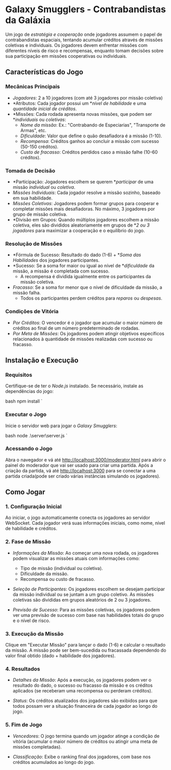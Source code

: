 # Galaxy Smugglers - Contrabandistas da Galáxia

Um jogo de *estratégia e cooperação* onde jogadores assumem o papel de contrabandistas espaciais, tentando acumular créditos através de missões coletivas e individuais. Os jogadores devem enfrentar missões com diferentes níveis de risco e recompensas, enquanto tomam decisões sobre sua participação em missões cooperativas ou individuais.

## Características do Jogo

### Mecânicas Principais

- *Jogadores*: 2 a 10 jogadores (com até 3 jogadores por missão coletiva)
- *Atributos: Cada jogador possui um **nível de habilidade* e uma *quantidade inicial de créditos*.
- *Missões: Cada rodada apresenta novas missões, que podem ser **individuais* ou *coletivas*:
  - *Nome da missão*: Ex.: "Contrabando de Especiarias", "Transporte de Armas", etc.
  - *Dificuldade*: Valor que define o quão desafiadora é a missão (1-10).
  - *Recompensa*: Créditos ganhos ao concluir a missão com sucesso (50-150 créditos).
  - *Custo de fracasso*: Créditos perdidos caso a missão falhe (10-60 créditos).

### Tomada de Decisão

- *Participação: Jogadores escolhem se querem **participar* de uma missão *individual* ou *coletiva*.
- *Missões Individuais*: Cada jogador resolve a missão sozinho, baseado em sua habilidade.
- *Missões Coletivas*: Jogadores podem formar grupos para cooperar e completar missões mais desafiadoras. No máximo, 3 jogadores por grupo de missão coletiva.
- *Divisão em Grupos: Quando múltiplos jogadores escolhem a missão coletiva, eles são divididos aleatoriamente em grupos de **2 ou 3 jogadores* para maximizar a cooperação e o equilíbrio do jogo.

### Resolução de Missões

- *Fórmula de Sucesso: Resultado do dado (1-6) + **Soma das Habilidades* dos jogadores participantes.
- *Sucesso: Se a soma for maior ou igual ao nível de **dificuldade* da missão, a missão é completada com sucesso.
  - A recompensa é dividida igualmente entre os participantes da missão coletiva.
- *Fracasso*: Se a soma for menor que o nível de dificuldade da missão, a missão falha.
  - Todos os participantes perdem créditos para *reparos* ou *despesas*.

### Condições de Vitória

- *Por Créditos*: O vencedor é o jogador que acumular o maior número de créditos ao final de um número predeterminado de rodadas.
- *Por Meta de Missões*: Os jogadores podem atingir objetivos específicos relacionados à quantidade de missões realizadas com sucesso ou fracasso.

## Instalação e Execução

### Requisitos

Certifique-se de ter o *Node.js* instalado. Se necessário, instale as dependências do jogo:

bash
npm install
`

### Executar o Jogo

Inicie o servidor web para jogar o *Galaxy Smugglers*:

bash
node .\server\server.js
`

### Acessando o Jogo

Abra o navegador e vá até [http://localhost:3000/moderator.html](http://localhost:3000/moderator.html) para abrir o painel do moderador que vai ser usado para criar uma partida.
Após a criação da partida, vá até [http://localhost:3000](http://localhost:3000) para se conectar a uma partida criada(pode ser criado várias instâncias simulando os jogadores).

## Como Jogar

### 1. Configuração Inicial

Ao iniciar, o jogo automaticamente conecta os jogadores ao servidor WebSocket. Cada jogador verá suas informações iniciais, como nome, nível de habilidade e créditos.

### 2. Fase de Missão

- *Informações da Missão*: Ao começar uma nova rodada, os jogadores podem visualizar as missões atuais com informações como:
  - Tipo de missão (individual ou coletiva).
  - Dificuldade da missão.
  - Recompensa ou custo de fracasso.

- *Seleção de Participantes*: Os jogadores escolhem se desejam participar da missão individual ou se juntam a um grupo coletivo. As missões coletivas são divididas em grupos aleatórios de 2 ou 3 jogadores.

- *Previsão de Sucesso*: Para as missões coletivas, os jogadores podem ver uma previsão de sucesso com base nas habilidades totais do grupo e o nível de risco.

### 3. Execução da Missão

Clique em "Executar Missão" para lançar o dado (1-6) e calcular o resultado da missão. A missão pode ser bem-sucedida ou fracassada dependendo do valor final obtido (dado + habilidade dos jogadores).

### 4. Resultados

- *Detalhes da Missão*: Após a execução, os jogadores podem ver o resultado do dado, o sucesso ou fracasso da missão e os créditos aplicados (se receberam uma recompensa ou perderam créditos).
  
- *Status*: Os créditos atualizados dos jogadores são exibidos para que todos possam ver a situação financeira de cada jogador ao longo do jogo.

### 5. Fim de Jogo

- *Vencedores*: O jogo termina quando um jogador atinge a condição de vitória (acumular o maior número de créditos ou atingir uma meta de missões completadas).

- *Classificação*: Exibe o ranking final dos jogadores, com base nos créditos acumulados ao longo do jogo.
